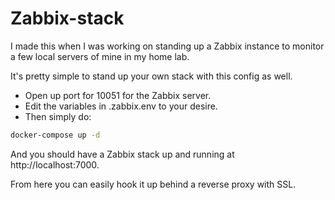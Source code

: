 # Zabbix-stack

I made this when I was working on standing up a Zabbix instance to monitor a few local servers of mine in my home lab.


It's pretty simple to stand up your own stack with this config as well.

- Open up port for 10051 for the Zabbix server.
- Edit the variables in .zabbix.env to your desire.
- Then simply do:

```bash
docker-compose up -d
```

And you should have a Zabbix stack up and running at http://localhost:7000. 

From here you can easily hook it up behind a reverse proxy with SSL.